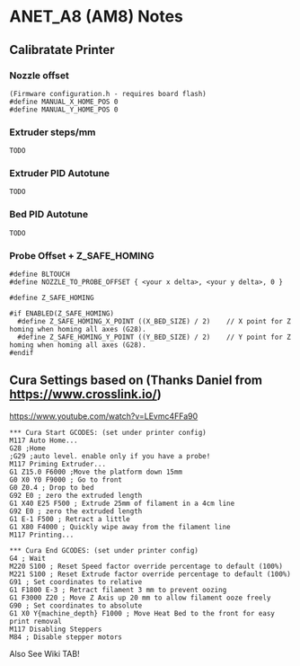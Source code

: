 # ANET_A8 (AM8) Notes

## Calibratate Printer
### Nozzle offset 
```
(Firmware configuration.h - requires board flash)
#define MANUAL_X_HOME_POS 0
#define MANUAL_Y_HOME_POS 0
```
### Extruder steps/mm
```
TODO
```

### Extruder PID Autotune 
```
TODO
```
### Bed PID Autotune 
```
TODO
```
### Probe Offset + Z_SAFE_HOMING
```
#define BLTOUCH
#define NOZZLE_TO_PROBE_OFFSET { <your x delta>, <your y delta>, 0 }

#define Z_SAFE_HOMING

#if ENABLED(Z_SAFE_HOMING)
  #define Z_SAFE_HOMING_X_POINT ((X_BED_SIZE) / 2)    // X point for Z homing when homing all axes (G28).
  #define Z_SAFE_HOMING_Y_POINT ((Y_BED_SIZE) / 2)    // Y point for Z homing when homing all axes (G28).
#endif
```

## Cura Settings based on (Thanks Daniel from https://www.crosslink.io/)
https://www.youtube.com/watch?v=LEvmc4FFa90
```
*** Cura Start GCODES: (set under printer config)
M117 Auto Home...
G28 ;Home
;G29 ;auto level. enable only if you have a probe!
M117 Priming Extruder...
G1 Z15.0 F6000 ;Move the platform down 15mm
G0 X0 Y0 F9000 ; Go to front
G0 Z0.4 ; Drop to bed
G92 E0 ; zero the extruded length
G1 X40 E25 F500 ; Extrude 25mm of filament in a 4cm line
G92 E0 ; zero the extruded length
G1 E-1 F500 ; Retract a little
G1 X80 F4000 ; Quickly wipe away from the filament line
M117 Printing...

*** Cura End GCODES: (set under printer config)
G4 ; Wait
M220 S100 ; Reset Speed factor override percentage to default (100%)
M221 S100 ; Reset Extrude factor override percentage to default (100%)
G91 ; Set coordinates to relative
G1 F1800 E-3 ; Retract filament 3 mm to prevent oozing
G1 F3000 Z20 ; Move Z Axis up 20 mm to allow filament ooze freely
G90 ; Set coordinates to absolute
G1 X0 Y{machine_depth} F1000 ; Move Heat Bed to the front for easy print removal
M117 Disabling Steppers
M84 ; Disable stepper motors
```




Also See Wiki TAB!
